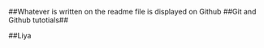 ##Whatever is written on the readme file is displayed on Github
##Git and Github tutotials##

##Liya